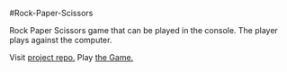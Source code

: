 #Rock-Paper-Scissors

Rock Paper Scissors game that can be played in the console. 
The player plays against the computer.

Visit [project repo.](https://github.com/monkham21/Rock-Paper-Scissors)
Play [the Game.](https://github.com/monkham21/Rock-Paper-Scissors/game.html)
